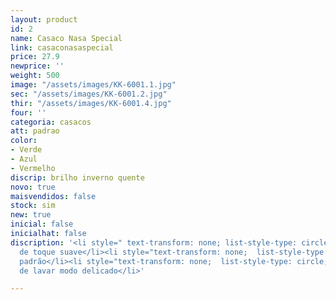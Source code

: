 ```yaml
---
layout: product
id: 2
name: Casaco Nasa Special
link: casaconasaspecial
price: 27.9
newprice: ''
weight: 500
image: "/assets/images/KK-6001.1.jpg"
sec: "/assets/images/KK-6001.2.jpg"
thir: "/assets/images/KK-6001.4.jpg"
four: ''
categoria: casacos
att: padrao
color:
- Verde
- Azul
- Vermelho
discrip: brilho inverno quente
novo: true
maisvendidos: false
stock: sim
new: true
inicial: false
inicialhat: false
discription: '<li style=" text-transform: none; list-style-type: circle; ">Tecido
  de toque suave</li><li style="text-transform: none;  list-style-type: circle; ">Casaco
  padrão</li><li style="text-transform: none;  list-style-type: circle; ">Máquina
  de lavar modo delicado</li>'

---
```

